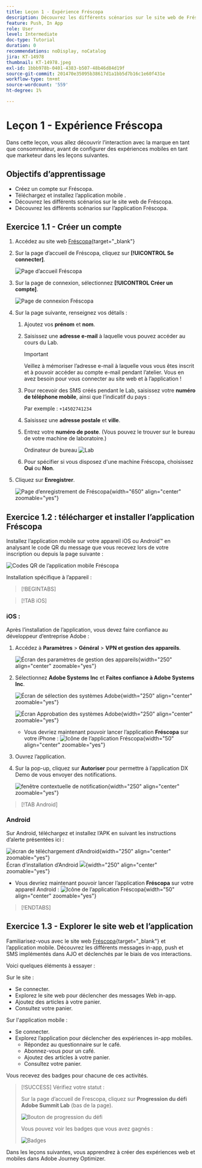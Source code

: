 ```yaml
---
title: Leçon 1 - Expérience Fréscopa
description: Découvrez les différents scénarios sur le site web de Fréscopa.
feature: Push, In App
role: User
level: Intermediate
doc-type: Tutorial
duration: 0
recommendations: noDisplay, noCatalog
jira: KT-14978
thumbnail: KT-14978.jpeg
exl-id: 1bbb978b-0401-4383-b507-48b46d84d19f
source-git-commit: 201470e35095b38617d1a1bb5d7b16c1e60f431e
workflow-type: tm+mt
source-wordcount: '559'
ht-degree: 1%

---
```


# Leçon 1 - Expérience Fréscopa

Dans cette leçon, vous allez découvrir l’interaction avec la marque en tant que consommateur, avant de configurer des expériences mobiles en tant que marketeur dans les leçons suivantes.

## Objectifs d’apprentissage

* Créez un compte sur Fréscopa.
* Téléchargez et installez l’application mobile .
* Découvrez les différents scénarios sur le site web de Fréscopa.
* Découvrez les différents scénarios sur l’application Fréscopa.

## Exercice 1.1 - Créer un compte

1. Accédez au site web [Fréscopa](https://dsn.adobe.com/p/adobe-summit-2024?token=eyJhbGciOiJIUzI1NiIsInR5cCI6IkpXVCJ9.eyJpZCI6ImFub255bW91cyIsImVtYWlsIjoiYW5vbnltb3VzQGFkb2JlLmNvbSIsImlzc3VlciI6InNoYXJlZC1saW5rIiwiYXJnb24iOnsiYWNjZXNzIjoicmVhZC1wcm9qZWN0IiwicHJvamVjdElkIjoiYWRvYmUtc3VtbWl0LTIwMjQifSwiaWF0IjoxNzEwNTI0MTIwLCJleHAiOjE3MTIzMzg1MjB9.q2uGVst6HjJw8SCWl-3pViNzepkdGnNCvGqZnbbkTsY){target="_blank"}

1. Sur la page d’accueil de Fréscopa, cliquez sur **[!UICONTROL Se connecter]**.

   ![Page d’accueil Fréscopa](/help/summit-labs/summit-lab-2024/l820-lab-workbook/assets/1-1-1-frescopa-homepage.png "Page d’accueil Fréscopa")

1. Sur la page de connexion, sélectionnez **[!UICONTROL Créer un compte]**.

   ![Page de connexion Fréscopa](/help/summit-labs/summit-lab-2024/l820-lab-workbook/assets/1-1-2-frescopa-sign-in-page.png "Connexion Fréscopa")

1. Sur la page suivante, renseignez vos détails :

   1. Ajoutez vos **prénom** et **nom**.

   1. Saisissez une **adresse e-mail** à laquelle vous pouvez accéder au cours du Lab.

      >[!IMPORTANT]
      > Veillez à mémoriser l’adresse e-mail à laquelle vous vous êtes inscrit et à pouvoir accéder au compte e-mail pendant l’atelier. Vous en avez besoin pour vous connecter au site web et à l’application !

   1. Pour recevoir des SMS créés pendant le Lab, saisissez votre **numéro de téléphone mobile**, ainsi que l’indicatif du pays :

      Par exemple : `+14502741234`

   1. Saisissez une **adresse postale** et **ville**.

   1. Entrez votre **numéro de poste**. (Vous pouvez le trouver sur le bureau de votre machine de laboratoire.)

      Ordinateur de bureau ![Lab](/help/summit-labs/summit-lab-2024/l820-lab-workbook/assets/locate-seat-number.png)

   1. Pour spécifier si vous disposez d&#39;une machine Fréscopa, choisissez **Oui** ou **Non**.

1. Cliquez sur **Enregistrer**.

   ![Page d’enregistrement de Fréscopa](/help/summit-labs/summit-lab-2024/l820-lab-workbook/assets/1-1-3-frescopa-registration-page.png){width="650" align="center" zoomable="yes"}

## Exercice 1.2 : télécharger et installer l’application Fréscopa

Installez l’application mobile sur votre appareil iOS ou Android™ en analysant le code QR du message que vous recevez lors de votre inscription ou depuis la page suivante :

![Codes QR de l’application mobile Fréscopa](/help/summit-labs/summit-lab-2024/l820-lab-workbook/assets/1-2-1-qr-codes.png "Codes QR de l’application mobile Fréscopa")

Installation spécifique à l’appareil :

>[!BEGINTABS]

>[!TAB iOS]

### iOS :

Après l’installation de l’application, vous devez faire confiance au développeur d’entreprise Adobe :

1. Accédez à **Paramètres** > **Général** > **VPN et gestion des appareils**.

   ![Écran des paramètres de gestion des appareils](/help/summit-labs/summit-lab-2024/l820-lab-workbook/assets/1-2-2-device-management-screen.PNG "Écran des paramètres de gestion des appareils"){width="250" align="center" zoomable="yes"}

1. Sélectionnez **Adobe Systems Inc** et **Faites confiance à Adobe Systems Inc**.

   ![Écran de sélection des systèmes Adobe](/help/summit-labs/summit-lab-2024/l820-lab-workbook/assets/1-2-3-adobe-systems.PNG "Écran de sélection des systèmes Adobe"){width="250" align="center" zoomable="yes"}
   <br>

   ![Écran Approbation des systèmes Adobe](/help/summit-labs/summit-lab-2024/l820-lab-workbook/assets/1-2-4-trust-adobe.PNG){width="250" align="center" zoomable="yes"}

   * Vous devriez maintenant pouvoir lancer l’application **Fréscopa** sur votre iPhone : ![Icône de l’application Fréscopa](/help/summit-labs/summit-lab-2024/l820-lab-workbook/assets/1-2-app-icon.png){width="50" align="center" zoomable="yes"}


1. Ouvrez l’application.

1. Sur la pop-up, cliquez sur **Autoriser** pour permettre à l’application DX Demo de vous envoyer des notifications.

   ![fenêtre contextuelle de notification](/help/summit-labs/summit-lab-2024/l820-lab-workbook/assets/1-2-allow-notifications.png){width="250" align="center" zoomable="yes"}

>[!TAB Android]

### Android

Sur Android, téléchargez et installez l’APK en suivant les instructions d’alerte présentées ici :

![écran de téléchargement d’Android](/help/summit-labs/summit-lab-2024/l820-lab-workbook/assets/1-2-5-android-download.jpg "écran de téléchargement d’Android"){width="250" align="center" zoomable="yes"}
<br>
Écran d’installation d’Android ![](/help/summit-labs/summit-lab-2024/l820-lab-workbook/assets/1-2-6-android-installation.jpg){width="250" align="center" zoomable="yes"}

* Vous devriez maintenant pouvoir lancer l’application **Fréscopa** sur votre appareil Android : ![Icône de l’application Fréscopa](/help/summit-labs/summit-lab-2024/l820-lab-workbook/assets/1-2-app-icon.png){width="50" align="center" zoomable="yes"}

>[!ENDTABS]

## Exercice 1.3 - Explorer le site web et l’application

Familiarisez-vous avec le site web [Fréscopa](https://dsn.adobe.com/p/adobe-summit-2024?token=eyJhbGciOiJIUzI1NiIsInR5cCI6IkpXVCJ9.eyJpZCI6ImFub255bW91cyIsImVtYWlsIjoiYW5vbnltb3VzQGFkb2JlLmNvbSIsImlzc3VlciI6InNoYXJlZC1saW5rIiwiYXJnb24iOnsiYWNjZXNzIjoicmVhZC1wcm9qZWN0IiwicHJvamVjdElkIjoiYWRvYmUtc3VtbWl0LTIwMjQifSwiaWF0IjoxNzEwNTI0MTIwLCJleHAiOjE3MTIzMzg1MjB9.q2uGVst6HjJw8SCWl-3pViNzepkdGnNCvGqZnbbkTsY){target="_blank"} et l’application mobile. Découvrez les différents messages in-app, push et SMS implémentés dans AJO et déclenchés par le biais de vos interactions.

Voici quelques éléments à essayer :

Sur le site :

* Se connecter.
* Explorez le site web pour déclencher des messages Web in-app.
* Ajoutez des articles à votre panier.
* Consultez votre panier.

Sur l&#39;application mobile :

* Se connecter.
* Explorez l’application pour déclencher des expériences in-app mobiles.
   * Répondez au questionnaire sur le café.
   * Abonnez-vous pour un café.
   * Ajoutez des articles à votre panier.
   * Consultez votre panier.

Vous recevez des badges pour chacune de ces activités.

>[!SUCCESS]
>Vérifiez votre statut :
>
>Sur la page d’accueil de Frescopa, cliquez sur **Progression du défi Adobe Summit Lab** (bas de la page).
> 
>  ![Bouton de progression du défi](/help/summit-labs/summit-lab-2024/l820-lab-workbook/assets/1-3-challenge-progress-button.png)
>
> Vous pouvez voir les badges que vous avez gagnés :
> 
> ![Badges](/help/summit-labs/summit-lab-2024/l820-lab-workbook/assets/1-3-badges.png)

Dans les leçons suivantes, vous apprendrez à créer des expériences web et mobiles dans Adobe Journey Optimizer.

[def]: /help/summit-labs/summit-lab-2024/l820-lab-workbook/assets/1-2-4-trust-adobe.PNG
